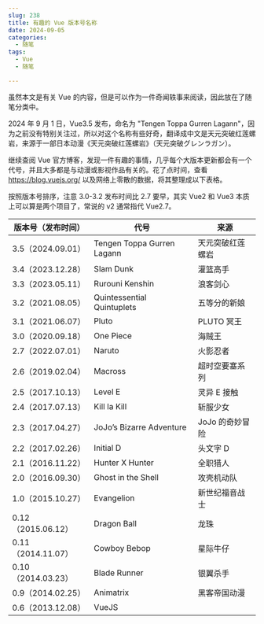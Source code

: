 ```yaml
---
slug: 238
title: 有趣的 Vue 版本号名称
date: 2024-09-05
categories: 
  - 随笔
tags: 
  - Vue
  - 随笔

---
```


虽然本文是有关 Vue 的内容，但是可以作为一件奇闻轶事来阅读，因此放在了随笔分类中。

2024 年 9 月 1 日，Vue3.5 发布，命名为 "Tengen Toppa Gurren Lagann"，因为之前没有特别关注过，所以对这个名称有些好奇，翻译成中文是天元突破红莲螺岩，来源于一部日本动漫《天元突破红莲螺岩》（天元突破グレンラガン）。

继续查阅 Vue 官方博客，发现一件有趣的事情，几乎每个大版本更新都会有一个代号，并且大多都是与动漫或影视作品有关的。花了点时间，查看 https://blog.vuejs.org/ 以及网络上零散的数据，将其整理成以下表格。

按照版本号排序，注意 3.0-3.2 发布时间比 2.7 要早，其实 Vue2 和 Vue3 本质上可以算是两个项目了，常说的 v2 通常指代 Vue2.7。

| 版本号（发布时间） | 代号                       | 来源             |
| ------------------ | -------------------------- | ---------------- |
| 3.5（2024.09.01）  | Tengen Toppa Gurren Lagann | 天元突破红莲螺岩 |
| 3.4（2023.12.28）  | Slam Dunk                  | 灌篮高手         |
| 3.3（2023.05.11）  | Rurouni Kenshin            | 浪客剑心         |
| 3.2（2021.08.05）  | Quintessential Quintuplets | 五等分的新娘     |
| 3.1（2021.06.07）  | Pluto                      | PLUTO 冥王       |
| 3.0（2020.09.18）  | One Piece                  | 海贼王           |
| 2.7（2022.07.01）  | Naruto                     | 火影忍者         |
| 2.6（2019.02.04）  | Macross                    | 超时空要塞系列   |
| 2.5（2017.10.13）  | Level E                    | 灵异 E 接触      |
| 2.4（2017.07.13）  | Kill la Kill               | 斩服少女         |
| 2.3（2017.04.27）  | JoJo’s Bizarre Adventure   | JoJo 的奇妙冒险  |
| 2.2（2017.02.26）  | Initial D                  | 头文字 D         |
| 2.1（2016.11.22）  | Hunter X Hunter            | 全职猎人         |
| 2.0（2016.09.30）  | Ghost in the Shell         | 攻壳机动队       |
| 1.0（2015.10.27）  | Evangelion                 | 新世纪福音战士   |
| 0.12（2015.06.12） | Dragon Ball                | 龙珠             |
| 0.11（2014.11.07） | Cowboy Bebop               | 星际牛仔         |
| 0.10（2014.03.23） | Blade Runner               | 银翼杀手         |
| 0.9（2014.02.25）  | Animatrix                  | 黑客帝国动漫     |
| 0.6（2013.12.08）  | VueJS                      |                  |